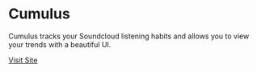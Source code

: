 # Cumulus
Cumulus tracks your Soundcloud listening habits and allows you to view your trends with a beautiful UI.

[Visit Site](http://cumulusproject.azurewebsites.net/)
